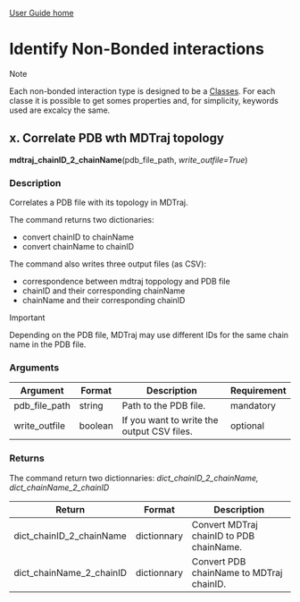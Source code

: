 [User Guide home](Manual.md)

# Identify Non-Bonded interactions

> [!NOTE]
> Each non-bonded interaction type is designed to be a [Classes](https://docs.python.org/3/tutorial/classes.html).
> For each classe it is possible to get somes properties and, for simplicity, keywords used are excalcy the same.



## x. Correlate PDB wth MDTraj topology

**mdtraj_chainID_2_chainName**(pdb_file_path, *write_outfile=True*)

### Description

Correlates a PDB file with its topology in MDTraj.

The command returns two dictionaries:

- convert chainID to chainName
- convert chainName to chainID

The command also writes three output files (as CSV):

- correspondence between mdtraj toppology and PDB file
- chainID and their corresponding chainName
- chainName and their corresponding chainID

> [!IMPORTANT]
> Depending on the PDB file, MDTraj may use different IDs for the same chain name in the PDB file.

### Arguments

| Argument | Format | Description | Requirement |
| -------- | --- | --- | --- |
| pdb_file_path | string  | Path to the PDB file.  | mandatory |
| write_outfile | boolean | If you want to write the output CSV files. | optional |

### Returns

The command return two dictionnaries: *dict_chainID_2_chainName, dict_chainName_2_chainID*

| Return | Format | Description |
| ------ | ------ | --- |
| dict_chainID_2_chainName | dictionnary | Convert MDTraj chainID to PDB chainName. |
| dict_chainName_2_chainID | dictionnary | Convert PDB chainName to MDTraj chainID. |

